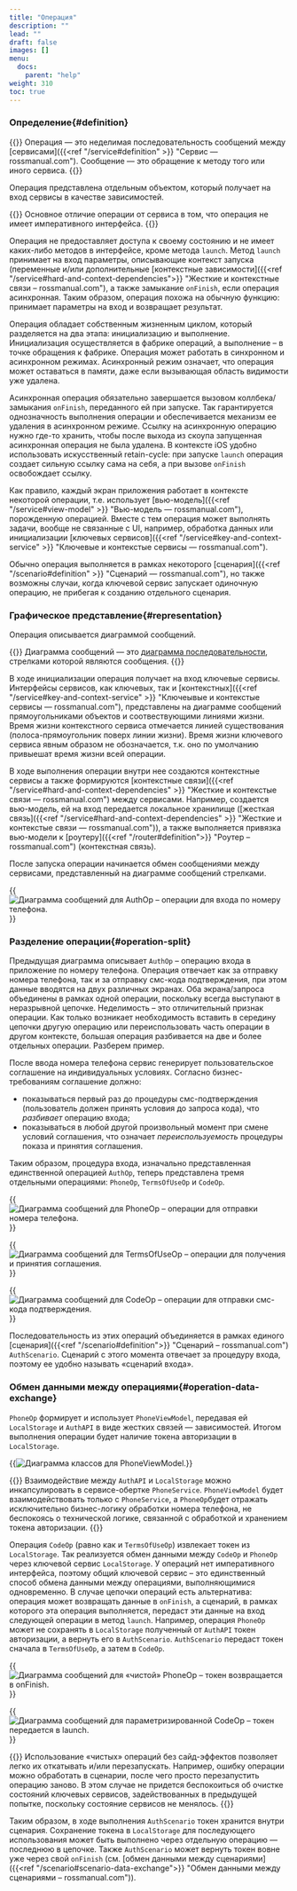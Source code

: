 ```yaml
---
title: "Операция"
description: ""
lead: ""
draft: false
images: []
menu:
  docs:
    parent: "help"
weight: 310
toc: true
---
```


### Определение{#definition}

{{<alert context="info" icon="👉">}}
Операция — это неделимая последовательность сообщений между [сервисами]({{<ref "/service#definition" >}} "Сервис — rossmanual.com").
Сообщение — это обращение к методу того или иного сервиса.
{{</alert>}}

Операция представлена отдельным объектом, который получает на вход сервисы в качестве зависимостей.

{{<alert context="success" icon="💡">}}
Основное отличие операции от сервиса в том, что операция не имеет императивного интерфейса.
{{</alert>}}

Операция не предоставляет доступа к своему состоянию и не имеет каких-либо методов в интерфейсе, кроме метода `launch`.  Метод `launch` принимает на вход параметры, описывающие контекст запуска (переменные и/или дополнительные [контекстные зависимости]({{<ref "/service#hard-and-context-dependencies">}} "Жесткие и контекстные связи – rossmanual.com"), а также замыкание `onFinish`, если операция асинхронная. Таким образом, операция похожа на обычную функцию: принимает параметры на вход и возвращает результат.

Операция обладает собственным жизненным циклом, который разделяется на два этапа: инициализацию и выполнение. Инициализация осуществляется в фабрике операций, а выполнение – в точке обращения к фабрике. Операция может работать в синхронном и асинхронном режимах. Асинхронный режим означает, что операция может оставаться в памяти, даже если вызывающая область видимости уже удалена. 

Асинхронная операция обязательно завершается вызовом коллбека/замыкания `onFinish`, переданного ей при запуске. Так гарантируется однозначность выполнения операции и обеспечивается механизм ее удаления в асинхронном режиме. Ссылку на асинхронную операцию нужно где-то хранить, чтобы после выхода из скоупа запущенная асинхронная операция не была удалена. В контексте iOS удобно использовать искусственный retain-cycle: при запуске `launch` операция создает сильную ссылку сама на себя, а при вызове `onFinish` освобождает ссылку.

Как правило, каждый экран приложения работает в контексте некоторой операции, т.е. использует [вью-модель]({{<ref "/service#view-model" >}} "Вью-модель — rossmanual.com"), порожденную операцией. Вместе с тем операция может выполнять задачи, вообще не связанные с UI, например, обработка данных или инициализации [ключевых сервисов]({{<ref "/service#key-and-context-service" >}} "Ключевые и контекстые сервисы — rossmanual.com").

Обычно операция выполняется в рамках некоторого [сценария]({{<ref "/scenario#definition" >}} "Сценарий — rossmanual.com"), но также возможны случаи, когда ключевой сервис запускает одиночную операцию, не прибегая к созданию отдельного сценария.

### Графическое представление{#representation}

Операция описывается диаграммой сообщений.

{{<alert context="info" icon="👉">}}
Диаграмма сообщений — это [диаграмма последовательности](https://ru.wikipedia.org/wiki/Диаграмма_последовательности "Диаграмма последовательности — Википедия"), стрелками которой являются сообщения.
{{</alert>}}

В ходе инициализации операция получает на вход ключевые сервисы. Интерфейсы сервисов, как ключевых, так и [контекстных]({{<ref "/service#key-and-context-service" >}} "Ключеывые и контекстые сервисы — rossmanual.com"), представлены на диаграмме сообщений прямоугольниками объектов и соотвествующими линиями жизни. Время жизни контекстного сервиса отмечается линией существования (полоса-прямоугольник поверх линии жизни). Время жизни ключевого сервиса явным образом не обозначается, т.к. оно по умолчанию привыешат время жизни всей операции.

В ходе выполнения операции внутри нее создаются контекстные сервисы а также формируются [контекстные связи]({{<ref "/service#hard-and-context-dependencies" >}} "Жесткие и контекстые связи — rossmanual.com") между сервисами. Например, создается вью-модель, ей на вход передается локальное хранилище ([жесткая связь]({{<ref "/service#hard-and-context-dependencies" >}} "Жесткие и контекстые связи — rossmanual.com")), а также выполняется привязка вью-модели к [роутеру]({{<ref "/router#definition">}} "Роутер – rossmanual.com") (контекстная связь).

После запуска операции начинается обмен сообщениями между сервисами, представленный на диаграмме сообщений стрелками.

{{<image src="images/auth_op.svg" title="Диаграмма сообщений для AuthOp – операции для входа по номеру телефона.">}}

### Разделение операции{#operation-split}

Предыдущая диаграмма описывает `AuthOp` – операцию входа в приложение по номеру телефона. Операция отвечает как за отправку номера телефона, так и за отправку смс-кода подтверждения, при этом данные вводятся на двух различных экранах. Оба экрана/запроса объединены в рамках одной операции, поскольку всегда выступают в неразрывной цепочке. Неделимость – это отличительный признак операции. Как только возникает необходимость вставить в середину цепочки другую операцию или переиспользовать часть операции в другом контексте, большая операция разбивается на две и более отдельных операции. Разберем пример.

После ввода номера телефона сервис генерирует пользовательское соглашение на индивидуальных условиях. Согласно бизнес-требованиям соглашение должно:
- показываться первый раз до процедуры смс-подтверждения (пользователь должен принять условия до запроса кода), что *разбивает* операцию входа;
- показываться в любой другой произвольный момент при смене условий соглашения, что означает *переиспользуемость* процедуры показа и принятия соглашения. 

Таким образом, процедура входа, изначально представленная единственной операцией `AuthOp`, теперь представлена тремя отдельными операциями: `PhoneOp`, `TermsOfUseOp` и `CodeOp`.

{{<image src="images/phone_op.svg" title="Диаграмма сообщений для PhoneOp – операции для отправки номера телефона.">}}

{{<image src="images/tou_op.svg" title="Диаграмма сообщений для TermsOfUseOp – операции для получения и принятия соглашения.">}}

{{<image src="images/code_op.svg" title="Диаграмма сообщений для CodeOp – операции для отправки смс-кода подтверждения.">}}

Последовательность из этих операций объединяется в рамках единого [сценария]({{<ref "/scenario#definition">}} "Сценарий – rossmanual.com") `AuthScenario`. Сценарий с этого момента отвечает за процедуру входа, поэтому ее удобно называть «сценарий входа».

### Обмен данными между операциями{#operation-data-exchange}

`PhoneOp` формирует и использует `PhoneViewModel`, передавая ей `LocalStorage` и `AuthAPI` в виде жестких связей — зависимостей. Итогом выполнения операции будет наличие токена авторизации в `LocalStorage`.

{{<image src="images/phone_vm.svg" title="Диаграмма классов для PhoneViewModel.">}}

{{<alert context="success" icon="💡">}}
Взаимодействие между `AuthAPI` и `LocalStorage` можно инкапсулировать в сервисе-обертке `PhoneService`. `PhoneViewModel` будет взаимодействовать только с `PhoneService`, а `PhoneOp`будет отражать исключительно бизнес-логику обработки номера телефона, не беспокоясь о технической логике, связанной с обработкой и хранением токена авторизации.
{{</alert>}}

Операция `CodeOp` (равно как и `TermsOfUseOp`) извлекает токен из `LocalStorage`. Так реализуется обмен данными между `CodeOp` и `PhoneOp` через ключевой сервис `LocalStorage`. У операций нет императивного интерфейса, поэтому общий ключевой сервис – это единственный способ обмена данными между операциями, выполняющимися одновременно. В случае цепочки операций есть альтернатива: операция может возвращать данные в `onFinish`, а сценарий, в рамках которого эта операция выполняется, передаст эти данные на вход следующей операции в метод `launch`. Например, операция `PhoneOp` может не сохранять в `LocalStorage` полученный от `AuthAPI` токен авторизации, а вернуть его в `AuthScenario`. `AuthScenario` передаст токен сначала в `TermsOfUseOp`, а затем в `CodeOp`.

{{<image src="images/phone_token_op.svg" title="Диаграмма сообщений для «чистой» PhoneOp – токен возвращается в onFinish.">}}

{{<image src="images/code_token_op.svg" title="Диаграмма сообщений для параметризированной CodeOp – токен передается в launch.">}}

{{<alert context="success" icon="💡">}}
Использование «чистых» операций без сайд-эффектов позволяет легко их откатывать и/или перезапускать. Например, ошибку операции можно обработать в сценарии, после чего просто перезапустить операцию заново. В этом случае не придется беспокоиться об очистке состояний ключевых сервисов, задействованных в предыдущей попытке, поскольку состояние сервисов не менялось.
{{</alert>}}

Таким образом, в ходе выполнения `AuthScenario` токен хранится внутри сценария. Сохранение токена в `LocalStorage` для последующего использования может быть выполнено через отдельную операцию — последнюю в цепочке. Также `AuthScenario` может вернуть токен вовне уже через свой `onFinish` (см. [обмен данными между сценариями]({{<ref "/scenario#scenario-data-exchange">}} "Обмен данными между сценариями – rossmanual.com")).
